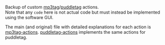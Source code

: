 Backup of custom [mp3tag](https://www.mp3tag.de/en/)/[puddletag](https://github.com/puddletag/puddletag) actions.   
Note that any `code` here is not actual code but must instead be implemented using the software GUI.

The main (and original) file with detailed explanations for each action is [mp3tag-actions](https://github.com/seal224/mp3tag-actions/blob/main/mp3tag-actions.md). [puddletag-actions](https://github.com/seal224/mp3tag-actions/blob/main/puddletag-actions.md) implements the same actions for puddletag.

